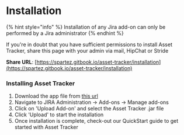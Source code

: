# Installation

{% hint style="info" %}
Installation of any Jira add-on can only be performed by a Jira administrator
{% endhint %}

If you're in doubt that you have sufficient permissions to install Asset Tracker, share this page with your admin via mail, HipChat or Stride

**Share URL**: [https://spartez.gitbook.io/asset-tracker/installation](https://spartez.gitbook.io/asset-tracker/installation)

### Installing Asset Tracker

1. Download the app file from [this url](https://marketplace.atlassian.com/download/plugins/com.spartez.jira.plugins.ephor-for-jira/version/20050010000)
2. Navigate to JIRA Administration → Add-ons → Manage add-ons
3. Click on 'Upload Add-on' and select the Asset Tracker .jar file
4. Click 'Upload' to start the installation
5. Once installation is complete, check-out our QuickStart guide to get started with Asset Tracker

